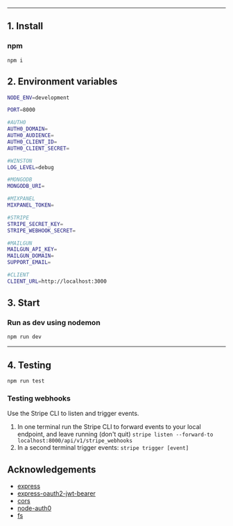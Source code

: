 
---
## 1. Install

### npm
```
npm i
```

## 2. Environment variables
```sh
NODE_ENV=development

PORT=8000

#AUTH0
AUTH0_DOMAIN=
AUTH0_AUDIENCE=
AUTH0_CLIENT_ID=
AUTH0_CLIENT_SECRET=

#WINSTON
LOG_LEVEL=debug

#MONGODB
MONGODB_URI=

#MIXPANEL
MIXPANEL_TOKEN=

#STRIPE
STRIPE_SECRET_KEY=
STRIPE_WEBHOOK_SECRET=

#MAILGUN
MAILGUN_API_KEY=
MAILGUN_DOMAIN=
SUPPORT_EMAIL=

#CLIENT
CLIENT_URL=http://localhost:3000

```

## 3. Start
### Run as dev using nodemon
```sh
npm run dev
```

---

## 4. Testing

`npm run test`

### Testing webhooks

Use the Stripe CLI to listen and trigger events.

1. In one terminal run the Stripe CLI to forward events to your local endpoint, and leave running (don't quit)
`stripe listen --forward-to localhost:8000/api/v1/stripe_webhooks`
2. In a second terminal trigger events: `stripe trigger [event]`

## Acknowledgements
- [express](https://expressjs.com/)
- [express-oauth2-jwt-bearer](https://auth0.github.io/node-oauth2-jwt-bearer/)
- [cors](https://expressjs.com/en/resources/middleware/cors.html)
- [node-auth0](https://auth0.github.io/node-auth0/)
- [fs](https://www.npmjs.com/package/fs)